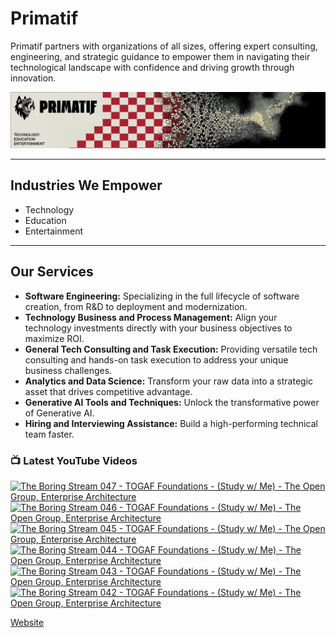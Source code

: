 # Primatif

Primatif partners with organizations of all sizes, offering expert consulting, engineering, and strategic guidance to empower them in navigating their technological landscape with confidence and driving growth through innovation.

<div align="center">
  <img src="image.png" alt="Primatif Banner" />
</div>

---

## Industries We Empower

* Technology
* Education
* Entertainment

---

## Our Services

* **Software Engineering:** Specializing in the full lifecycle of software creation, from R&D to deployment and modernization.
* **Technology Business and Process Management:** Align your technology investments directly with your business objectives to maximize ROI.
* **General Tech Consulting and Task Execution:** Providing versatile tech consulting and hands-on task execution to address your unique business challenges.
* **Analytics and Data Science:** Transform your raw data into a strategic asset that drives competitive advantage.
* **Generative AI Tools and Techniques:** Unlock the transformative power of Generative AI.
* **Hiring and Interviewing Assistance:** Build a high-performing technical team faster.

### 📺 Latest YouTube Videos

<!-- BEGIN YOUTUBE-CARDS -->
[![The Boring Stream 047 - TOGAF  Foundations - (Study w/ Me) - The Open Group, Enterprise Architecture](https://ytcards.demolab.com/?id=qUMv3VHxK7E&title=The+Boring+Stream+047+-+TOGAF++Foundations+-+%28Study+w%2F+Me%29+-+The+Open+Group%2C+Enterprise+Architecture&lang=en&timestamp=1747309367&background_color=%230d1117&title_color=%23ffffff&stats_color=%23dedede&max_title_lines=1&width=250&border_radius=5&duration=8770 "The Boring Stream 047 - TOGAF  Foundations - (Study w/ Me) - The Open Group, Enterprise Architecture")](https://www.youtube.com/watch?v=qUMv3VHxK7E)
[![The Boring Stream 046 - TOGAF  Foundations - (Study w/ Me) - The Open Group, Enterprise Architecture](https://ytcards.demolab.com/?id=E6O9dP5ekNc&title=The+Boring+Stream+046+-+TOGAF++Foundations+-+%28Study+w%2F+Me%29+-+The+Open+Group%2C+Enterprise+Architecture&lang=en&timestamp=1747161709&background_color=%230d1117&title_color=%23ffffff&stats_color=%23dedede&max_title_lines=1&width=250&border_radius=5&duration=12635 "The Boring Stream 046 - TOGAF  Foundations - (Study w/ Me) - The Open Group, Enterprise Architecture")](https://www.youtube.com/watch?v=E6O9dP5ekNc)
[![The Boring Stream 045 - TOGAF  Foundations - (Study w/ Me) - The Open Group, Enterprise Architecture](https://ytcards.demolab.com/?id=eBvYpLWdrCo&title=The+Boring+Stream+045+-+TOGAF++Foundations+-+%28Study+w%2F+Me%29+-+The+Open+Group%2C+Enterprise+Architecture&lang=en&timestamp=1746648504&background_color=%230d1117&title_color=%23ffffff&stats_color=%23dedede&max_title_lines=1&width=250&border_radius=5&duration=9935 "The Boring Stream 045 - TOGAF  Foundations - (Study w/ Me) - The Open Group, Enterprise Architecture")](https://www.youtube.com/watch?v=eBvYpLWdrCo)
[![The Boring Stream 044 - TOGAF  Foundations - (Study w/ Me) - The Open Group, Enterprise Architecture](https://ytcards.demolab.com/?id=j3m9RvF3hy0&title=The+Boring+Stream+044+-+TOGAF++Foundations+-+%28Study+w%2F+Me%29+-+The+Open+Group%2C+Enterprise+Architecture&lang=en&timestamp=1746524732&background_color=%230d1117&title_color=%23ffffff&stats_color=%23dedede&max_title_lines=1&width=250&border_radius=5&duration=6025 "The Boring Stream 044 - TOGAF  Foundations - (Study w/ Me) - The Open Group, Enterprise Architecture")](https://www.youtube.com/watch?v=j3m9RvF3hy0)
[![The Boring Stream 043 - TOGAF  Foundations - (Study w/ Me) - The Open Group, Enterprise Architecture](https://ytcards.demolab.com/?id=hDqryzVUoS0&title=The+Boring+Stream+043+-+TOGAF++Foundations+-+%28Study+w%2F+Me%29+-+The+Open+Group%2C+Enterprise+Architecture&lang=en&timestamp=1745950690&background_color=%230d1117&title_color=%23ffffff&stats_color=%23dedede&max_title_lines=1&width=250&border_radius=5&duration=10541 "The Boring Stream 043 - TOGAF  Foundations - (Study w/ Me) - The Open Group, Enterprise Architecture")](https://www.youtube.com/watch?v=hDqryzVUoS0)
[![The Boring Stream 042 - TOGAF  Foundations - (Study w/ Me) - The Open Group, Enterprise Architecture](https://ytcards.demolab.com/?id=V8dLx2Rmo8o&title=The+Boring+Stream+042+-+TOGAF++Foundations+-+%28Study+w%2F+Me%29+-+The+Open+Group%2C+Enterprise+Architecture&lang=en&timestamp=1745491431&background_color=%230d1117&title_color=%23ffffff&stats_color=%23dedede&max_title_lines=1&width=250&border_radius=5&duration=9591 "The Boring Stream 042 - TOGAF  Foundations - (Study w/ Me) - The Open Group, Enterprise Architecture")](https://www.youtube.com/watch?v=V8dLx2Rmo8o)
<!-- END YOUTUBE-CARDS -->

[Website](https://primatif.com)

